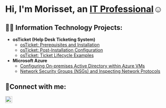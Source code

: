 <h1>Hi, I'm Morisset, an <a href="https://linkedin.com/in/Morisset-Hippolyte">IT Professional</a>☺</h1>

<h2>👨‍💻 Information Technology Projects:</h2>

- <b>osTicket (Help Desk Ticketing System)</b>
  - [osTicket: Prerequisites and Installation](https://github.com/MorissetHippolyte/osticket-prerequisites)
  - [osTicket: Post-Installation Configuration](https://github.com/MorissetHippolyte/post-install-config)
  - [osTicket: Ticket Lifecycle Examples](https://github.com/MorissetHippolyte/ticket-lifecycle)
- <b>Microsoft Azure</b>
  - [Configuring On-premises Active Directory within Azure VMs](https://github.com/joshmadakorcc/configure-ad)
  - [Network Security Groups (NSGs) and Inspecting Network Protocols](https://github.com/joshmadakorcc/azure-network-protocols)

<h2>🤳Connect with me:</h2>

[<img align="left" alt="Josh | LinkedIn" width="22px" src="https://cdn.jsdelivr.net/npm/simple-icons@v3/icons/linkedin.svg" />][linkedin]


[linkedin]: https://linkedin.com/in/Morisset-Hippolyte
